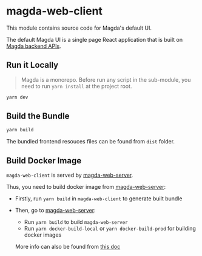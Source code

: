 # magda-web-client

This module contains source code for Magda's default UI. 

The default Magda UI is a single page React application that is built on [Magda backend APIs](https://dev.magda.io/api/v0/apidocs/index.html).

## Run it Locally

> Magda is a monorepo. Before run any script in the sub-module, you need to run `yarn install` at the project root.

```bash
yarn dev
```

## Build the Bundle

```bash
yarn build
```

The bundled frontend resouces files can be found from `dist` folder. 

## Build Docker Image

`magda-web-client` is served by [magda-web-server](../magda-web-server).

Thus, you need to build docker image from [magda-web-server](../magda-web-server):

- Firstly, run `yarn build` in `magda-web-client` to generate built bundle
- Then, go to [magda-web-server](../magda-web-server):
  - Run `yarn build` to build `magda-web-server`
  - Run `yarn docker-build-local` or `yarn docker-build-prod` for building docker images
  
  More info can also be found from [this doc](https://github.com/magda-io/magda/blob/master/docs/docs/building-and-running.md#build-local-docker-images)
